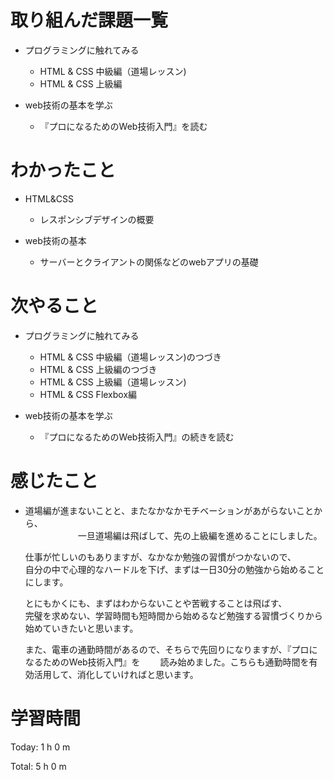 # 取り組んだ課題一覧
- プログラミングに触れてみる
  - HTML & CSS 中級編（道場レッスン)
  - HTML & CSS 上級編

- web技術の基本を学ぶ
  - 『プロになるためのWeb技術入門』を読む

# わかったこと
- HTML&CSS
  - レスポンシブデザインの概要

- web技術の基本
  - サーバーとクライアントの関係などのwebアプリの基礎

# 次やること
- プログラミングに触れてみる
  - HTML & CSS 中級編（道場レッスン)のつづき　　
  - HTML & CSS 上級編のつづき
  - HTML & CSS 上級編（道場レッスン)
  - HTML & CSS Flexbox編 

- web技術の基本を学ぶ
  - 『プロになるためのWeb技術入門』の続きを読む

# 感じたこと
-  道場編が進まないことと、またなかなかモチベーションがあがらないことから、  
　　　　　　一旦道場編は飛ばして、先の上級編を進めることにしました。  
      
   仕事が忙しいのもありますが、なかなか勉強の習慣がつかないので、  
   自分の中で心理的なハードルを下げ、まずは一日30分の勉強から始めることにします。  
   
   とにもかくにも、まずはわからないことや苦戦することは飛ばす、  
   完璧を求めない、学習時間も短時間から始めるなど勉強する習慣づくりから始めていきたいと思います。  
   
   また、電車の通勤時間があるので、そちらで先回りになりますが、『プロになるためのWeb技術入門』を　　
   読み始めました。こちらも通勤時間を有効活用して、消化していければと思います。
 
  
# 学習時間
Today: 1 h 0 m

Total: 5 h 0 m
